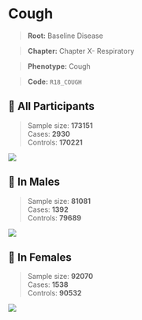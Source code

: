 # Cough

> **Root:** Baseline Disease  

> **Chapter:** Chapter X- Respiratory  

> **Phenotype:** Cough  

> **Code:** `R18_COUGH`

## 🧪 All Participants  
> Sample size: **173151**  
> Cases: **2930**  
> Controls: **170221**
<img src="/Disease/Figures/ALL/Incidence/R18_COUGH.png"/>
<CsvTable src="/Disease_Data/ALL/Incidence/COX_R18_COUGH.csv" label="🔍 View full results" />

## 👨 In Males  
> Sample size: **81081**  
> Cases: **1392**  
> Controls: **79689**
<img src="/Disease/Figures/Male/Incidence/R18_COUGH.png"/>
<CsvTable src="/Disease_Data/Male/Incidence/COX_R18_COUGH.csv" label="🔍 View full results" />

## 👩 In Females  
> Sample size: **92070**  
> Cases: **1538**  
> Controls: **90532**
<img src="/Disease/Figures/Female/Incidence/R18_COUGH.png"/>
<CsvTable src="/Disease_Data/Female/Incidence/COX_R18_COUGH.csv" label="🔍 View full results" />

